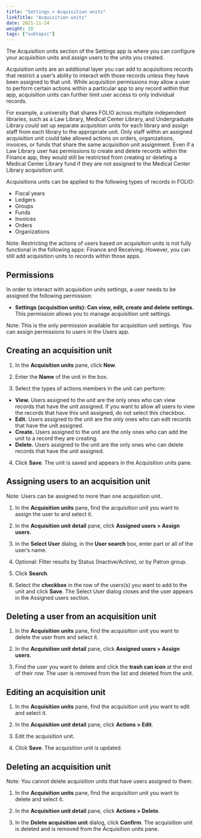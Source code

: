```yaml
---
title: "Settings > Acquisition units"
linkTitle: "Acquisition units"
date: 2021-11-24
weight: 10
tags: ["subtopic"]   
---
```


The Acquisition units section of the Settings app is where you can configure your acquisition units and assign users to the units you created.

Acquisition units are an additional layer you can add to acquisitions records that restrict a user’s ability to interact with those records unless they have been assigned to that unit. While acquisition permissions may allow a user to perform certain actions within a particular app to any record within that app, acquisition units can further limit user access to only individual records.

For example, a university that shares FOLIO across multiple independent libraries, such as a Law Library, Medical Center Library, and Undergraduate Library could set up separate acquisition units for each library and assign staff from each library to the appropriate unit. Only staff within an assigned acquisition unit could take allowed actions on orders, organizations, invoices, or funds that share the same acquisition unit assignment. Even if a Law Library user has permissions to create and delete records within the Finance app, they would still be restricted from creating or deleting a Medical Center Library fund if they are not assigned to the Medical Center Library acquisition unit.

Acquisitions units can be applied to the following types of records in FOLIO:

*   Fiscal years
*   Ledgers
*   Groups
*   Funds
*   Invoices
*   Orders
*   Organizations

Note: Restricting the actions of users based on acquisition units is not fully functional in the following apps: Finance and Receiving. However, you can still add acquisition units to records within those apps.


## Permissions

In order to interact with acquisition units settings, a user needs to be assigned the following permission:



*   **Settings (acquisition units): Can view, edit, create and delete settings.** This permission allows you to manage acquisition unit settings.

Note: This is the only permission available for acquisition unit settings. You can assign permissions to users in the Users app.



## Creating an acquisition unit

1. In the **Acquisition units** pane, click **New**.

2. Enter the **Name** of the unit in the box.

3. Select the types of actions members in the unit can perform:



*   **View.** Users assigned to the unit are the only ones who can view records that have the unit assigned. If you want to allow all users to view the records that have this unit assigned, do not select this checkbox. 
*   **Edit.** Users assigned to the unit are the only ones who can edit records that have the unit assigned.
*   **Create.** Users assigned to the unit are the only ones who can add the unit to a record they are creating.
*   **Delete.** Users assigned to the unit are the only ones who can delete records that have the unit assigned.

4. Click **Save**. The unit is saved and appears in the Acquisition units pane.


## Assigning users to an acquisition unit

Note: Users can be assigned to more than one acquisition unit.

1. In the **Acquisition units** pane, find the acquisition unit you want to assign the user to and select it.

2. In the **Acquisition unit detail** pane, click **Assigned users > Assign users**.

3. In the **Select User** dialog, in the **User search** box, enter part or all of the user’s name.

4. Optional: Filter results by Status (Inactive/Active), or by Patron group.

5. Click **Search**.

6. Select the **checkbox** in the row of the users(s) you want to add to the unit and click **Save**. The Select User dialog closes and the user appears in the Assigned users section.


## Deleting a user from an acquisition unit

1. In the **Acquisition units** pane, find the acquisition unit you want to delete the user from and select it.

2. In the **Acquisition unit detail** pane, click **Assigned users > Assign users**.

3. Find the user you want to delete and click the **trash can icon** at the end of their row. The user is removed from the list and deleted from the unit.


## Editing an acquisition unit

1. In the **Acquisition units** pane, find the acquisition unit you want to edit and select it.

2. In the **Acquisition unit detail** pane, click **Actions > Edit**.

3. Edit the acquisition unit.

4. Click **Save**. The acquisition unit is updated.


## Deleting an acquisition unit

Note: You cannot delete acquisition units that have users assigned to them.

1. In the **Acquisition units** pane, find the acquisition unit you want to delete and select it.

2. In the **Acquisition unit detail** pane, click **Actions > Delete**.

3. In the **Delete acquisition unit** dialog, click **Confirm**. The acquisition unit is deleted and is removed from the Acquisition units pane.
